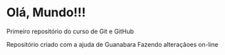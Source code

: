 # Olá, Mundo!!!
 Primeiro repositório do curso de Git e GitHub

Repositório criado com a ajuda de Guanabara
Fazendo alteraçãoes on-line
